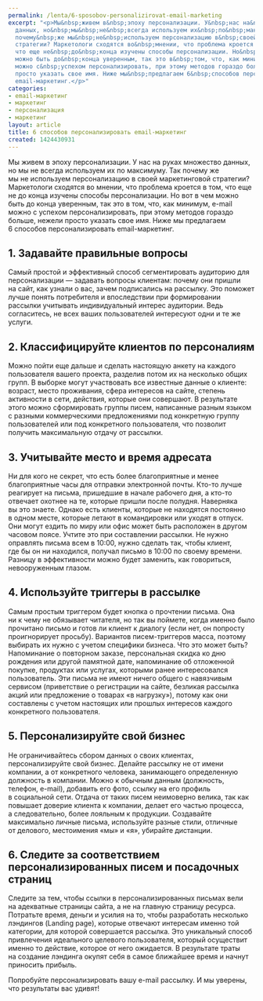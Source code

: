 ```yaml
---
permalink: /lenta/6-sposobov-personalizirovat-email-marketing
excerpt: "<p>Мы&nbsp;живем в&nbsp;эпоху персонализации. У&nbsp;нас на&nbsp;руках множество
  данных, но&nbsp;мы&nbsp;не&nbsp;всегда используем их&nbsp;по&nbsp;максимуму. Так
  почему&nbsp;же мы&nbsp;не&nbsp;используем персонализацию в&nbsp;своей маркетинговой
  стратегии? Маркетологи сходятся во&nbsp;мнении, что проблема кроется в&nbsp;том,
  что еще не&nbsp;до&nbsp;конца изучены способы персонализации. Но&nbsp;вот в&nbsp;чем
  можно быть до&nbsp;конца уверенным, так это в&nbsp;том, что, как минимум, e-mаil
  можно с&nbsp;успехом персонализировать, при этому методов гораздо больше, нежели
  просто указать свое имя. Ниже мы&nbsp;предлагаем 6&nbsp;способов персонализировать
  emаil-маркетинг.</p>"
categories:
- emаil-маркетинг
- маркетинг
- персонализация
- маркетинг
layout: article
title: 6 способов персонализировать emаil-маркетинг
created: 1424430931
---
```

Мы живем в эпоху персонализации. У нас на руках множество данных, но мы не всегда используем их по максимуму. Так почему же мы не используем персонализацию в своей маркетинговой стратегии? Маркетологи сходятся во мнении, что проблема кроется в том, что еще не до конца изучены способы персонализации. Но вот в чем можно быть до конца уверенным, так это в том, что, как минимум, e-mаil можно с успехом персонализировать, при этому методов гораздо больше, нежели просто указать свое имя. Ниже мы предлагаем 6 способов персонализировать emаil-маркетинг.

## 1. Задавайте правильные вопросы ##

Самый простой и эффективный способ сегментировать аудиторию для персонализации — задавать вопросы клиентам: почему они пришли на сайт, как узнали о вас, зачем подписались на рассылку. Это поможет лучше понять потребителя и впоследствии при формировании рассылки учитывать индивидуальный интерес аудитории. Ведь согласитесь, не всех ваших пользователей интересуют одни и те же услуги.

## 2. Классифицируйте клиентов по персоналиям ##

Можно пойти еще дальше и сделать настоящую анкету на каждого пользователя вашего проекта, разделив потом их на несколько общих групп. В выборке могут участвовать все известные данные о клиенте: возраст, место проживания, сфера интересов на сайте, степень активности в сети, действия, которые они совершают. В результате этого можно сформировать группы писем, написанные разным языком с разными коммерческими предложениями под конкретную группу пользователей или под конкретного пользователя, что позволит получить максимальную отдачу от рассылки.

## 3. Учитывайте место и время адресата ##

Ни для кого не секрет, что есть более благоприятные и менее благоприятные часы для отправки электронной почты. Кто-то лучше реагирует на письма, пришедшие в начале рабочего дня, а кто-то отвечает охотнее на те, которые пришли после полудня. Наверняка вы это знаете. Однако есть клиенты, которые не находятся постоянно в одном месте, которые летают в командировки или уходят в отпуск. Они могут ездить по миру или офис может быть расположен в другом часовом поясе. Учтите это при составлении рассылки. Не нужно оправлять письма всем в 10:00, нужно сделать так, чтобы клиент, где бы он ни находился, получал письмо в 10:00 по своему времени. Разницу в эффективности можно будет заменить, как говориться, невооруженным глазом.

## 4. Используйте триггеры в рассылке ##

Самым простым триггером будет кнопка о прочтении письма. Она ни к чему не обязывает читателя, но так вы поймете, когда именно было прочитано письмо и готов ли клиент к диалогу (если нет, он попросту проигнорирует просьбу). Вариантов писем-триггеров масса, поэтому выбирать их нужно с учетом специфики бизнеса. Что это может быть? Напоминание о повторном заказе, персональная скидка ко дню рождения или другой памятной дате, напоминание об отложенной покупке, продуктах или услугах, которыми ранее интересовался пользователь. Эти письма не имеют ничего общего с навязчивым сервисом (приветствие о регистрации на сайте, безликая рассылка акций или предложение о товарах «в нагрузку»), потому как они составлены с учетом настоящих или прошлых интересов каждого конкретного пользователя.

## 5. Персонализируйте свой бизнес ##

Не ограничивайтесь сбором данных о своих клиентах, персонализируйте свой бизнес. Делайте рассылку не от имени компании, а от конкретного человека, занимающего определенную должность в компании. Можно к обычным данным (должность, телефон, e-mail), добавить его фото, ссылку на его профиль в социальной сети. Отдача от таких писем неимоверно велика, так как повышает доверие клиента к компании, делает его частью процесса, а следовательно, более лояльным к продукции. Создавайте максимально личные письма, используйте разные стили, отличные от делового, местоимения «мы» и «я», убирайте дистанции.

## 6. Следите за соответствием персонализированных писем и посадочных страниц ##

Следите за тем, чтобы ссылки в персонализированных письмах вели на адекватные страницы сайта, а не на главную страницу ресурса. Потратьте время, деньги и усилия на то, чтобы разработать несколько лэндингов (Landing page), которые отвечают интересам именно той категории, для которой совершается рассылка. Это уникальный способ привлечения идеального целевого пользователя, который осуществит именно то действие, которое от него ожидается. В результате траты на создание лэндинга окупят себя в самое ближайшее время и начнут приносить прибыль.

Попробуйте персонализировать вашу e-mail рассылку. И мы уверены, что результаты вас удивят!
